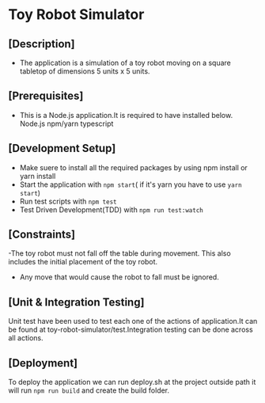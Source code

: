 # Toy Robot Simulator

## [Description]

- The application is a simulation of a toy robot moving on a square tabletop of dimensions 5 units x 5 units.

## [Prerequisites]

- This is a Node.js application.It is required to have installed below.
    Node.js
    npm/yarn
    typescript

## [Development Setup]

- Make suere to install all the required packages by using npm install or yarn install
- Start the application with `npm start`( if it's yarn you have to use `yarn start`)
- Run test scripts with `npm test`
- Test Driven Development(TDD) with `npm run test:watch`

## [Constraints]

-The toy robot must not fall off the table during movement. This also includes the initial
placement of the toy robot.
- Any move that would cause the robot to fall must be ignored.

## [Unit & Integration Testing]

Unit test have been used to test each one of the actions of application.It can be found at toy-robot-simulator/test.Integration testing can be done across all actions.

## [Deployment]

To deploy the application we can run deploy.sh at the project outside path it will run `npm run build` and create the build folder.

